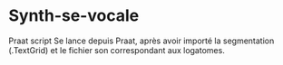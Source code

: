 # Synth-se-vocale
Praat script
Se lance depuis Praat, après avoir importé la segmentation (.TextGrid) et le fichier son correspondant aux logatomes.
